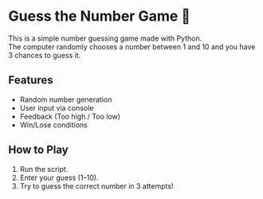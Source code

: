 # Guess the Number Game 🎲

This is a simple number guessing game made with Python.  
The computer randomly chooses a number between 1 and 10 and you have 3 chances to guess it.

## Features
- Random number generation
- User input via console
- Feedback (Too high / Too low)
- Win/Lose conditions

## How to Play
1. Run the script.
2. Enter your guess (1–10).
3. Try to guess the correct number in 3 attempts!
